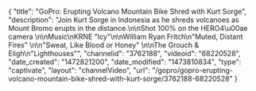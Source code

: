 {
    "title": "GoPro: Erupting Volcano Mountain Bike Shred with Kurt Sorge",
    "description": "Join Kurt Sorge in Indonesia as he shreds volcanoes as Mount Bromo erupts in the distance.\n\nShot 100% on the HERO4\u00ae camera  \n\nMusic\nKRNE \"Icy\"\n\nWilliam Ryan Fritch\n\"Muted, Distant Fires\" \n\n\"Sweat, Like Blood or Honey\" \n\nThe Grouch & Eligh\n\"Lighthouses\"",
    "channelid": "3762188",
    "videoid": "68220528",
    "date_created": "1472821200",
    "date_modified": "1473810834",
    "type": "captivate",
    "layout": "channelVideo",
    "url": "\/gopro\/gopro-erupting-volcano-mountain-bike-shred-with-kurt-sorge\/3762188-68220528"
}
